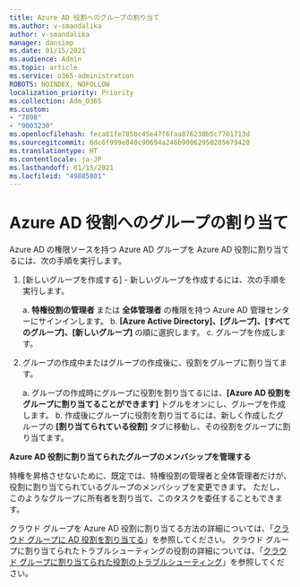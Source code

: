 ```yaml
---
title: Azure AD 役割へのグループの割り当て
ms.author: v-smandalika
author: v-smandalika
manager: dansimp
ms.date: 01/15/2021
ms.audience: Admin
ms.topic: article
ms.service: o365-administration
ROBOTS: NOINDEX, NOFOLLOW
localization_priority: Priority
ms.collection: Adm_O365
ms.custom:
- "7898"
- "9003230"
ms.openlocfilehash: feca81fe785bc45e47f6faa876230b5c7701713d
ms.sourcegitcommit: 6dc6f999e840c90694a246b90062950205679420
ms.translationtype: HT
ms.contentlocale: ja-JP
ms.lasthandoff: 01/15/2021
ms.locfileid: "49885801"
---
```

# <a name="assigning-groups-to-azure-ad-role"></a>Azure AD 役割へのグループの割り当て

Azure AD の権限ソースを持つ Azure AD グループを Azure AD 役割に割り当てるには、次の手順を実行します。

1. [新しいグループを作成する] - 新しいグループを作成するには、次の手順を実行します。

    a. **特権役割の管理者** または **全体管理者** の権限を持つ Azure AD 管理センターにサインインします。
    b. **[Azure Active Directory]、[グループ]、[すべてのグループ]、[新しいグループ]** の順に選択します。
    c. グループを作成します。

2. グループの作成中またはグループの作成後に、役割をグループに割り当てます。

    a. グループの作成時にグループに役割を割り当てるには、**[Azure AD 役割をグループに割り当てることができます]** トグルをオンにし、グループを作成します。
    b. 作成後にグループに役割を割り当てるには、新しく作成したグループの **[割り当てられている役割]** タブに移動し、その役割をグループに割り当てます。  

**Azure AD 役割に割り当てられたグループのメンバシップを管理する**

特権を昇格させないために、既定では、特権役割の管理者と全体管理者だけが、役割に割り当てられているグループのメンバシップを変更できます。 ただし、このようなグループに所有者を割り当て、このタスクを委任することもできます。

クラウド グループを Azure AD 役割に割り当てる方法の詳細については、「[クラウド グループに AD 役割を割り当てる](https://docs.microsoft.com/azure/active-directory/roles/groups-concept)」を参照してください。 クラウド グループに割り当てられたトラブルシューティングの役割の詳細については、「[クラウド グループに割り当てられた役割のトラブルシューティング](https://docs.microsoft.com/azure/active-directory/roles/groups-faq-troubleshooting)」を参照してください。





